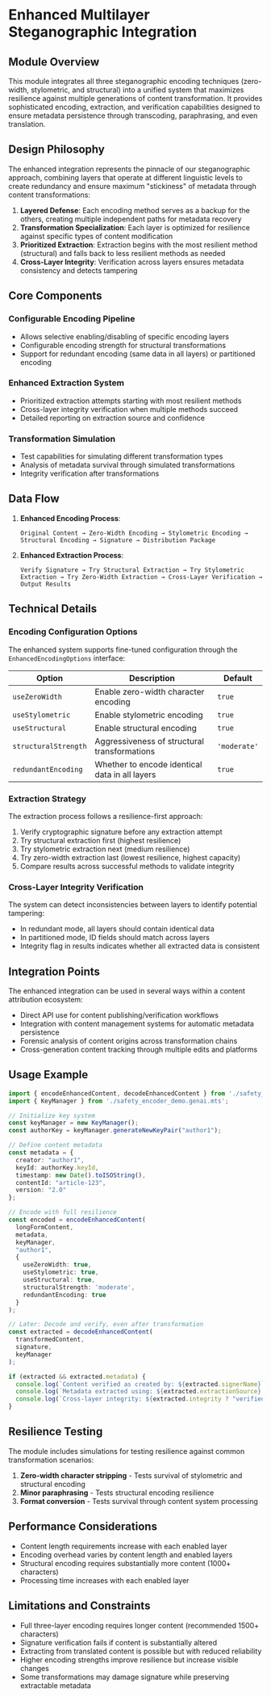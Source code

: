 # Enhanced Multilayer Steganographic Integration

## Module Overview
This module integrates all three steganographic encoding techniques (zero-width, stylometric, and structural) into a unified system that maximizes resilience against multiple generations of content transformation. It provides sophisticated encoding, extraction, and verification capabilities designed to ensure metadata persistence through transcoding, paraphrasing, and even translation.

## Design Philosophy
The enhanced integration represents the pinnacle of our steganographic approach, combining layers that operate at different linguistic levels to create redundancy and ensure maximum "stickiness" of metadata through content transformations:

1. **Layered Defense**: Each encoding method serves as a backup for the others, creating multiple independent paths for metadata recovery
2. **Transformation Specialization**: Each layer is optimized for resilience against specific types of content modification
3. **Prioritized Extraction**: Extraction begins with the most resilient method (structural) and falls back to less resilient methods as needed
4. **Cross-Layer Integrity**: Verification across layers ensures metadata consistency and detects tampering

## Core Components

### Configurable Encoding Pipeline
- Allows selective enabling/disabling of specific encoding layers
- Configurable encoding strength for structural transformations
- Support for redundant encoding (same data in all layers) or partitioned encoding

### Enhanced Extraction System
- Prioritized extraction attempts starting with most resilient methods
- Cross-layer integrity verification when multiple methods succeed
- Detailed reporting on extraction source and confidence

### Transformation Simulation
- Test capabilities for simulating different transformation types
- Analysis of metadata survival through simulated transformations
- Integrity verification after transformations

## Data Flow

1. **Enhanced Encoding Process**:
   ```
   Original Content → Zero-Width Encoding → Stylometric Encoding → Structural Encoding → Signature → Distribution Package
   ```

2. **Enhanced Extraction Process**:
   ```
   Verify Signature → Try Structural Extraction → Try Stylometric Extraction → Try Zero-Width Extraction → Cross-Layer Verification → Output Results
   ```

## Technical Details

### Encoding Configuration Options
The enhanced system supports fine-tuned configuration through the `EnhancedEncodingOptions` interface:

| Option | Description | Default |
|--------|-------------|---------|
| `useZeroWidth` | Enable zero-width character encoding | `true` |
| `useStylometric` | Enable stylometric encoding | `true` |
| `useStructural` | Enable structural encoding | `true` |
| `structuralStrength` | Aggressiveness of structural transformations | `'moderate'` |
| `redundantEncoding` | Whether to encode identical data in all layers | `true` |

### Extraction Strategy
The extraction process follows a resilience-first approach:

1. Verify cryptographic signature before any extraction attempt
2. Try structural extraction first (highest resilience)
3. Try stylometric extraction next (medium resilience)
4. Try zero-width extraction last (lowest resilience, highest capacity)
5. Compare results across successful methods to validate integrity

### Cross-Layer Integrity Verification
The system can detect inconsistencies between layers to identify potential tampering:

- In redundant mode, all layers should contain identical data
- In partitioned mode, ID fields should match across layers
- Integrity flag in results indicates whether all extracted data is consistent

## Integration Points

The enhanced integration can be used in several ways within a content attribution ecosystem:

- Direct API use for content publishing/verification workflows
- Integration with content management systems for automatic metadata persistence
- Forensic analysis of content origins across transformation chains
- Cross-generation content tracking through multiple edits and platforms

## Usage Example

```typescript
import { encodeEnhancedContent, decodeEnhancedContent } from './safety_enhanced_integration.genai.mts';
import { KeyManager } from './safety_encoder_demo.genai.mts';

// Initialize key system
const keyManager = new KeyManager();
const authorKey = keyManager.generateNewKeyPair("author1");

// Define content metadata
const metadata = {
  creator: "author1",
  keyId: authorKey.keyId,
  timestamp: new Date().toISOString(),
  contentId: "article-123",
  version: "2.0"
};

// Encode with full resilience
const encoded = encodeEnhancedContent(
  longFormContent,
  metadata,
  keyManager,
  "author1",
  {
    useZeroWidth: true,
    useStylometric: true,
    useStructural: true,
    structuralStrength: 'moderate',
    redundantEncoding: true
  }
);

// Later: Decode and verify, even after transformation
const extracted = decodeEnhancedContent(
  transformedContent,
  signature,
  keyManager
);

if (extracted && extracted.metadata) {
  console.log(`Content verified as created by: ${extracted.signerName}`);
  console.log(`Metadata extracted using: ${extracted.extractionSource} method`);
  console.log(`Cross-layer integrity: ${extracted.integrity ? "verified" : "compromised"}`);
}
```

## Resilience Testing

The module includes simulations for testing resilience against common transformation scenarios:

1. **Zero-width character stripping** - Tests survival of stylometric and structural encoding
2. **Minor paraphrasing** - Tests structural encoding resilience 
3. **Format conversion** - Tests survival through content system processing

## Performance Considerations

- Content length requirements increase with each enabled layer
- Encoding overhead varies by content length and enabled layers 
- Structural encoding requires substantially more content (1000+ characters)
- Processing time increases with each enabled layer

## Limitations and Constraints

- Full three-layer encoding requires longer content (recommended 1500+ characters)
- Signature verification fails if content is substantially altered
- Extracting from translated content is possible but with reduced reliability
- Higher encoding strengths improve resilience but increase visible changes
- Some transformations may damage signature while preserving extractable metadata